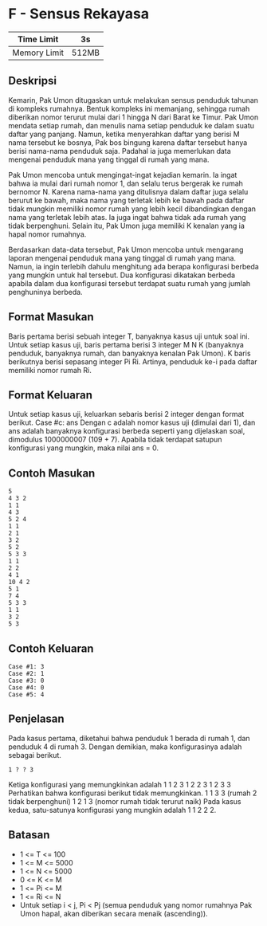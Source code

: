 # F - Sensus Rekayasa

| Time Limit   | 3s    |
|--------------|-------|
| Memory Limit | 512MB |

## Deskripsi

Kemarin, Pak Umon ditugaskan untuk melakukan sensus penduduk tahunan di kompleks rumahnya. Bentuk kompleks ini memanjang, sehingga rumah diberikan nomor terurut mulai dari
1 hingga N dari Barat ke Timur. Pak Umon mendata setiap rumah, dan menulis nama setiap penduduk ke dalam suatu daftar yang panjang. Namun, ketika menyerahkan daftar yang berisi M nama tersebut ke bosnya, Pak bos bingung karena daftar tersebut hanya berisi nama-nama penduduk saja. Padahal ia juga memerlukan data mengenai penduduk mana yang tinggal di rumah yang mana.

Pak Umon mencoba untuk mengingat-ingat kejadian kemarin. Ia ingat bahwa ia mulai dari rumah nomor 1, dan selalu terus bergerak ke rumah bernomor N. Karena nama-nama yang ditulisnya dalam daftar juga selalu berurut ke bawah, maka nama yang terletak lebih ke bawah pada daftar tidak mungkin memiliki nomor rumah yang lebih kecil dibandingkan dengan nama yang terletak lebih atas. Ia juga ingat bahwa tidak ada rumah yang tidak berpenghuni. Selain itu, Pak Umon juga memiliki K kenalan yang ia hapal nomor rumahnya.

Berdasarkan data-data tersebut, Pak Umon mencoba untuk mengarang laporan mengenai penduduk mana yang tinggal di rumah yang mana. Namun, ia ingin terlebih dahulu menghitung ada berapa konfigurasi berbeda yang mungkin untuk hal tersebut. Dua konfigurasi dikatakan
berbeda apabila dalam dua konfigurasi tersebut terdapat suatu rumah yang jumlah penghuninya
berbeda.

## Format Masukan

Baris pertama berisi sebuah integer T, banyaknya kasus uji untuk soal ini. Untuk setiap kasus uji, baris pertama berisi 3 integer M N K (banyaknya penduduk, banyaknya rumah, dan banyaknya kenalan Pak Umon). K baris berikutnya berisi sepasang integer Pi Ri. Artinya, penduduk ke-i pada daftar memiliki
nomor rumah Ri.

## Format Keluaran

Untuk setiap kasus uji, keluarkan sebaris berisi 2 integer dengan format berikut.
	Case #c: ans
Dengan c adalah nomor kasus uji (dimulai dari 1), dan ans adalah banyaknya konfigurasi berbeda seperti yang dijelaskan soal, dimodulus 1000000007 (109 + 7). Apabila tidak terdapat satupun konfigurasi yang mungkin, maka nilai ans = 0.

## Contoh Masukan

	5
	4 3 2
	1 1
	4 3
	5 2 4
	1 1
	2 1
	3 2
	5 2
	5 3 3
	1 1
	2 2
	4 1
	10 4 2
	5 1
	7 4
	5 3 3
	1 1
	3 2
	5 3

## Contoh Keluaran

	Case #1: 3
	Case #2: 1
	Case #3: 0
	Case #4: 0
	Case #5: 4

## Penjelasan

Pada kasus pertama, diketahui bahwa penduduk 1 berada di rumah 1, dan penduduk 4 di rumah 3. Dengan demikian, maka konfigurasinya adalah sebagai berikut.

	1 ? ? 3
Ketiga konfigurasi yang memungkinkan adalah
	1 1 2 3
	1 2 2 3
	1 2 3 3
Perhatikan bahwa konfigurasi berikut tidak memungkinkan.
	1 1 3 3 (rumah 2 tidak berpenghuni)
	1 2 1 3 (nomor rumah tidak terurut naik)
Pada kasus kedua, satu-satunya konfigurasi yang mungkin adalah 1 1 2 2 2.

## Batasan

- 1 <= T <= 100
- 1 <= M <= 5000
- 1 <= N <= 5000
- 0 <= K <= M
- 1 <= Pi <= M
- 1 <= Ri <= N
- Untuk setiap i < j, Pi < Pj (semua penduduk yang nomor rumahnya Pak Umon hapal, akan diberikan secara menaik (ascending)).
